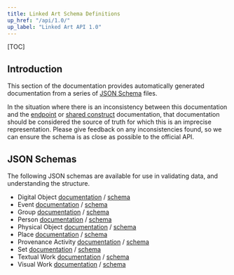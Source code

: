 ```yaml
---
title: Linked Art Schema Definitions
up_href: "/api/1.0/"
up_label: "Linked Art API 1.0"
---
```


[TOC]

## Introduction

This section of the documentation provides automatically generated documentation from a series of [JSON Schema](https://json-schema.org/) files.

In the situation where there is an inconsistency between this documentation and the [endpoint](../endpoint/) or [shared construct](../shared/) documentation, that documentation should be considered the source of truth for which this is an imprecise representation. Please give feedback on any inconsistencies found, so we can ensure the schema is as close as possible to the official API.

## JSON Schemas

The following JSON schemas are available for use in validating data, and understanding the structure.

* Digital Object [documentation](digital) / [schema](../schema/digital.json)
* Event [documentation](event) / [schema](../schema/event.json) 
* Group [documentation](group) / [schema](../schema/group.json)
* Person [documentation](person) / [schema](../schema/person.json)
* Physical Object [documentation](object) / [schema](../schema/object.json)
* Place [documentation](place) / [schema](../schema/place.json)
* Provenance Activity [documentation](provenance) / [schema](../schema/provenance.json)
* Set [documentation](set) / [schema](../schema/set.json)
* Textual Work [documentation](text) / [schema](../schema/text.json)
* Visual Work [documentation](image) / [schema](../schema/image.json)

